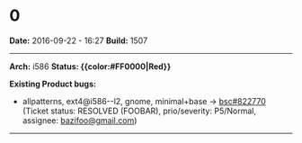 # 0


**Date:** 2016-09-22 - 16:27
**Build:** 1507

---

**Arch:** i586
**Status: {{color:#FF0000|Red}}**

**Existing Product bugs:**

* allpatterns, ext4@i586--l2, gnome, minimal+base -> [bsc#822770](https://bugzilla.opensuse.org/show_bug.cgi?id=822770 "Install of grub2-efi failed") (Ticket status: RESOLVED (FOOBAR), prio/severity: P5/Normal, assignee: bazifoo@gmail.com)



---
